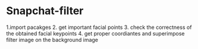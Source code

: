 # Snapchat-filter
1.import pacakges
2. get important facial points
3. check the correctness of the obtained facial keypoints
4. get proper coordiantes and superimpose filter image on the background image
